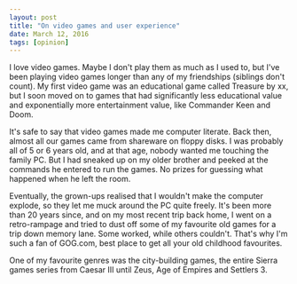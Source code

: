 ```yaml
---
layout: post
title: "On video games and user experience"
date: March 12, 2016
tags: [opinion]
---
```


I love video games. Maybe I don't play them as much as I used to, but I've been playing video games longer than any of my friendships (siblings don't count). My first video game was an educational game called Treasure by xx, but I soon moved on to games that had significantly less educational value and exponentially more entertainment value, like Commander Keen and Doom. 

It's safe to say that video games made me computer literate. Back then, almost all our games came from shareware on floppy disks. I was probably all of 5 or 6 years old, and at that age, nobody wanted me touching the family PC. But I had sneaked up on my older brother and peeked at the commands he entered to run the games. No prizes for guessing what happened when he left the room.

Eventually, the grown-ups realised that I wouldn't make the computer explode, so they let me muck around the PC quite freely. It's been more than 20 years since, and on my most recent trip back home, I went on a retro-rampage and tried to dust off some of my favourite old games for a trip down memory lane. Some worked, while others couldn't. That's why I'm such a fan of GOG.com, best place to get all your old childhood favourites.

One of my favourite genres was the city-building games, the entire Sierra games series from Caesar III until Zeus, Age of Empires and Settlers 3. 

